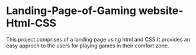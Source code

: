 # Landing-Page-of-Gaming website-Html-CSS
This project comprises of a landing page using html and CSS.It provides an easy approch to the users for playing games in their comfort zone.
